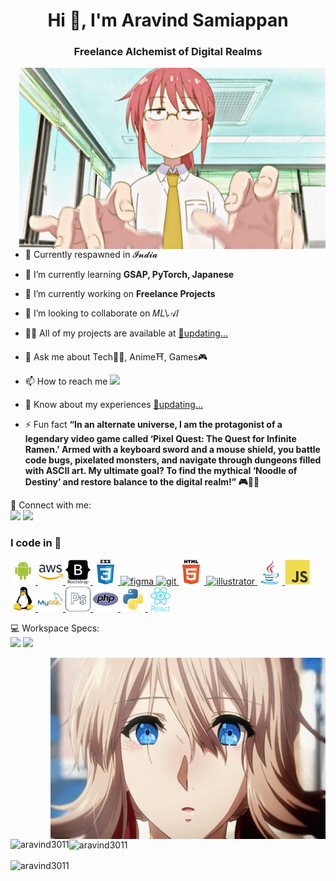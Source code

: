 <h1 align="center">Hi 👋, I'm Aravind Samiappan</h1>
<h3 align="center">Freelance Alchemist of Digital Realms</h3>

<img align="right" width="490" height="290" src="https://github.com/aravind3011/aravind3011/blob/main/Kobayashi%20gif.gif">

- 🚀 Currently respawned in 𝓘𝓷𝓭𝓲𝓪
  
- 🌱 I’m currently learning **GSAP, PyTorch, Japanese**

- 🔭 I’m currently working on **Freelance Projects**

- 👯 I’m looking to collaborate on 𝑀𝐿\𝒜𝐼

- 👨‍💻 All of my projects are available at [🥺updating...](🥺updating...)

- 💬 Ask me about Tech👨‍💻, Anime⛩️, Games🎮

- 📫 How to reach me [<img src="https://img.shields.io/badge/Gmail-D14836?style=for-the-badge&logo=gmail&logoColor=white" />](aravindsamiappan7@gmail.com)

- 📄 Know about my experiences [🥺updating...](🥺updating...)

- ⚡ Fun fact **“In an alternate universe, I am the protagonist of a legendary video game called ‘Pixel Quest: The Quest for Infinite Ramen.’ Armed with a keyboard sword and a mouse shield, you battle code bugs, pixelated monsters, and navigate through dungeons filled with ASCII art. My ultimate goal? To find the mythical ‘Noodle of Destiny’ and restore balance to the digital realm!” 🎮🍜🌟**

🔗 Connect with me:
<br /> [<img src="https://img.shields.io/badge/Discord-7289DA?style=for-the-badge&logo=discord&logoColor=white" />](https://discord.gg/oniichan#6729) [<img src="https://img.shields.io/badge/LinkedIn-0077B5?style=for-the-badge&logo=linkedin&logoColor=white" />](https://www.linkedin.com/in/aravind-samiappan/)

<h3 align="left">I code in 👾</h3>
<p align="left"> <a href="https://developer.android.com" target="_blank" rel="noreferrer"> <img src="https://raw.githubusercontent.com/devicons/devicon/master/icons/android/android-original-wordmark.svg" alt="android" width="40" height="40"/> </a> <a href="https://aws.amazon.com" target="_blank" rel="noreferrer"> <img src="https://raw.githubusercontent.com/devicons/devicon/master/icons/amazonwebservices/amazonwebservices-original-wordmark.svg" alt="aws" width="40" height="40"/> </a> <a href="https://getbootstrap.com" target="_blank" rel="noreferrer"> <img src="https://raw.githubusercontent.com/devicons/devicon/master/icons/bootstrap/bootstrap-plain-wordmark.svg" alt="bootstrap" width="40" height="40"/> </a> <a href="https://www.w3schools.com/css/" target="_blank" rel="noreferrer"> <img src="https://raw.githubusercontent.com/devicons/devicon/master/icons/css3/css3-original-wordmark.svg" alt="css3" width="40" height="40"/> </a> <a href="https://www.figma.com/" target="_blank" rel="noreferrer"> <img src="https://www.vectorlogo.zone/logos/figma/figma-icon.svg" alt="figma" width="40" height="40"/> </a> <a href="https://git-scm.com/" target="_blank" rel="noreferrer"> <img src="https://www.vectorlogo.zone/logos/git-scm/git-scm-icon.svg" alt="git" width="40" height="40"/> </a> <a href="https://www.w3.org/html/" target="_blank" rel="noreferrer"> <img src="https://raw.githubusercontent.com/devicons/devicon/master/icons/html5/html5-original-wordmark.svg" alt="html5" width="40" height="40"/> </a> <a href="https://www.adobe.com/in/products/illustrator.html" target="_blank" rel="noreferrer"> <img src="https://www.vectorlogo.zone/logos/adobe_illustrator/adobe_illustrator-icon.svg" alt="illustrator" width="40" height="40"/> </a> <a href="https://www.java.com" target="_blank" rel="noreferrer"> <img src="https://raw.githubusercontent.com/devicons/devicon/master/icons/java/java-original.svg" alt="java" width="40" height="40"/> </a> <a href="https://developer.mozilla.org/en-US/docs/Web/JavaScript" target="_blank" rel="noreferrer"> <img src="https://raw.githubusercontent.com/devicons/devicon/master/icons/javascript/javascript-original.svg" alt="javascript" width="40" height="40"/> </a> <a href="https://www.linux.org/" target="_blank" rel="noreferrer"> <img src="https://raw.githubusercontent.com/devicons/devicon/master/icons/linux/linux-original.svg" alt="linux" width="40" height="40"/> </a> <a href="https://www.mysql.com/" target="_blank" rel="noreferrer"> <img src="https://raw.githubusercontent.com/devicons/devicon/master/icons/mysql/mysql-original-wordmark.svg" alt="mysql" width="40" height="40"/> </a> <a href="https://www.photoshop.com/en" target="_blank" rel="noreferrer"> <img src="https://raw.githubusercontent.com/devicons/devicon/master/icons/photoshop/photoshop-line.svg" alt="photoshop" width="40" height="40"/> </a> <a href="https://www.php.net" target="_blank" rel="noreferrer"> <img src="https://raw.githubusercontent.com/devicons/devicon/master/icons/php/php-original.svg" alt="php" width="40" height="40"/> </a> <a href="https://www.python.org" target="_blank" rel="noreferrer"> <img src="https://raw.githubusercontent.com/devicons/devicon/master/icons/python/python-original.svg" alt="python" width="40" height="40"/> </a> <a href="https://reactjs.org/" target="_blank" rel="noreferrer"> <img src="https://raw.githubusercontent.com/devicons/devicon/master/icons/react/react-original-wordmark.svg" alt="react" width="40" height="40"/> </a> </p>

💻 Workspace Specs:
<br /><img height="30" src="https://img.shields.io/badge/NVIDIA-RTX3070ti-76B900?style=for-the-badge&logo=nvidia&logoColor=white"/> <img height="30" src="https://img.shields.io/badge/AMD-Ryzen_5_5700X-ED1C24?style=for-the-badge&logo=amd&logoColor=white"/> 

<img align="right" width="440" height="290" src="https://github.com/aravind3011/aravind3011/blob/main/Violet%20Evergarden%20gif.gif">

<p><img align="left" src="https://github-readme-stats.vercel.app/api/top-langs?username=aravind3011&show_icons=true&locale=en&layout=compact" alt="aravind3011" /></p>

<p>&nbsp;<img align="center" src="https://github-readme-stats.vercel.app/api?username=aravind3011&show_icons=true&locale=en" alt="aravind3011" /></p>

<p><img align="center" src="https://github-readme-streak-stats.herokuapp.com/?user=aravind3011&" alt="aravind3011" /></p>
